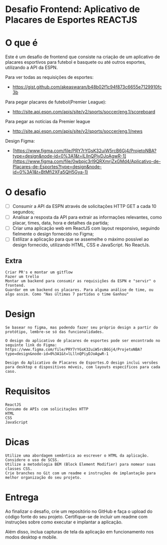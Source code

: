 # Desafio Frontend: Aplicativo de Placares de Esportes REACTJS

# O que é

Este é um desafio de frontend que consiste na criação de um aplicativo de placares esportivos para futebol e basquete ou até outros esportes, utilizando a API da ESPN.

Para ver todas as requisições de esportes:

- https://gist.github.com/akeaswaran/b48b02f1c94f873c6655e7129910fc3b

Para pegar placares de futebol(Premier League):

- http://site.api.espn.com/apis/site/v2/sports/soccer/eng.1/scoreboard

Para pegar as notícias da Premier league

- http://site.api.espn.com/apis/site/v2/sports/soccer/eng.1/news

Design Figma:

- [https://www.figma.com/file/PRY7rYGsK32uiW5rcB6Gj4/ProjetoNBA?type=design&node-id=0%3A1&t=lLllnQPiyDJoAgwR-1](https://www.figma.com/file/0wbpjc3rl9QRXmrjZxGMd4/Aplicativo-de-Placares-de-Esportes?type=design&node-id=0%3A1&t=BtMfi2XFa5QH5Gya-1)

# O desafio

- [ ] Consumir a API da ESPN através de solicitações HTTP GET a cada 10 segundos;
- [ ] Analisar a resposta da API para extrair as informações relevantes, como placar, times, data, hora e detalhes da partida;
- [ ] Criar uma aplicação web em ReactJS com layout responsivo, seguindo fielmente o design fornecido no Figma;
- [ ] Estilizar a aplicação para que se assemelhe o máximo possível ao design fornecido, utilizando HTML, CSS e JavaScript. No ReactJs.

## Extra

    Criar PR's e montar um gitflow
    Fazer um trello
    Montar um backend para consumir as requisições da ESPN e "servir" o frontend.
    Guardar em um backend os placares. Para alguma análise de time, ou algo assim. Como "Nas últimas 7 partidas o time Ganhou"

# Design

    Se basear no figma, mas podendo fazer seu próprio design a partir do protótipo, lembre-se só das funcionalidades.

    O design do aplicativo de placares de esportes pode ser encontrado no seguinte link do Figma: https://www.figma.com/file/PRY7rYGsK32uiW5rcB6Gj4/ProjetoNBA?type=design&node-id=0%3A1&t=lLllnQPiyDJoAgwR-1

    Design do Aplicativo de Placares de Esportes.O design inclui versões para desktop e dispositivos móveis, com layouts específicos para cada caso.

# Requisitos

    ReactJS
    Consumo de APIs com solicitações HTTP
    HTML
    CSS
    JavaScript

# Dicas

    Utilize uma abordagem semântica ao escrever o HTML da aplicação.
    Considere o uso de SCSS.
    Utilize a metodologia BEM (Block Element Modifier) para nomear suas classes CSS.
    Crie branches no Git com um readme e instruções de implantação para melhor organização do seu projeto.

# Entrega

Ao finalizar o desafio, crie um repositório no GitHub e faça o upload do código fonte do seu projeto. Certifique-se de incluir um readme com instruções sobre como executar e implantar a aplicação.

Além disso, inclua capturas de tela da aplicação em funcionamento nos modos desktop e mobile.
